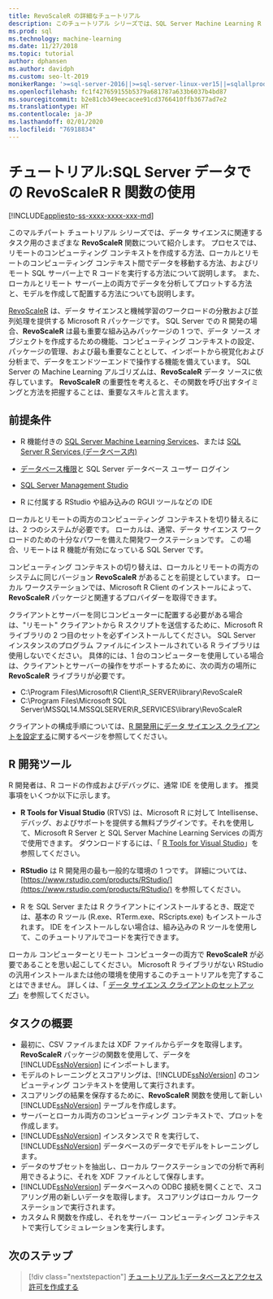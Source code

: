 ```yaml
---
title: RevoScaleR の詳細なチュートリアル
description: このチュートリアル シリーズでは、SQL Server Machine Learning R 統合を使用して RevoScaleR 関数を呼び出す方法について説明します。
ms.prod: sql
ms.technology: machine-learning
ms.date: 11/27/2018
ms.topic: tutorial
author: dphansen
ms.author: davidph
ms.custom: seo-lt-2019
monikerRange: '>=sql-server-2016||>=sql-server-linux-ver15||=sqlallproducts-allversions'
ms.openlocfilehash: fc1f427659155b5379a681787a633b6037b4bd87
ms.sourcegitcommit: b2e81cb349eecacee91cd3766410ffb3677ad7e2
ms.translationtype: HT
ms.contentlocale: ja-JP
ms.lasthandoff: 02/01/2020
ms.locfileid: "76918834"
---
```

# <a name="tutorial-use-revoscaler-r-functions-with-sql-server-data"></a>チュートリアル:SQL Server データでの RevoScaleR R 関数の使用
[!INCLUDE[appliesto-ss-xxxx-xxxx-xxx-md](../../includes/appliesto-ss-xxxx-xxxx-xxx-md.md)]

このマルチパート チュートリアル シリーズでは、データ サイエンスに関連するタスク用のさまざまな **RevoScaleR** 関数について紹介します。 プロセスでは、リモートのコンピューティング コンテキストを作成する方法、ローカルとリモートのコンピューティング コンテキスト間でデータを移動する方法、およびリモート SQL サーバー上で R コードを実行する方法について説明します。 また、ローカルとリモート サーバー上の両方でデータを分析してプロットする方法と、モデルを作成して配置する方法についても説明します。

[RevoScaleR](https://docs.microsoft.com/machine-learning-server/r-reference/revoscaler/revoscaler) は、データ サイエンスと機械学習のワークロードの分散および並列処理を提供する Microsoft R パッケージです。 SQL Server での R 開発の場合、**RevoScaleR** は最も重要な組み込みパッケージの 1 つで、データ ソース オブジェクトを作成するための機能、コンピューティング コンテキストの設定、パッケージの管理、および最も重要なこととして、インポートから視覚化および分析まで、データをエンドツーエンドで操作する機能を備えています。 SQL Server の Machine Learning アルゴリズムは、**RevoScaleR** データ ソースに依存しています。 **RevoScaleR** の重要性を考えると、その関数を呼び出すタイミングと方法を把握することは、重要なスキルと言えます。 

## <a name="prerequisites"></a>前提条件

+ R 機能付きの [SQL Server Machine Learning Services](../install/sql-machine-learning-services-windows-install.md)、または [SQL Server R Services (データベース内)](../install/sql-r-services-windows-install.md)
  
+ [データベース権限](../security/user-permission.md)と SQL Server データベース ユーザー ログイン

+ [SQL Server Management Studio](https://docs.microsoft.com/sql/ssms/download-sql-server-management-studio-ssms)

+ R に付属する RStudio や組み込みの RGUI ツールなどの IDE

ローカルとリモートの両方のコンピューティング コンテキストを切り替えるには、2 つのシステムが必要です。 ローカルは、通常、データ サイエンス ワークロードのための十分なパワーを備えた開発ワークステーションです。 この場合、リモートは R 機能が有効になっている SQL Server です。 

コンピューティング コンテキストの切り替えは、ローカルとリモートの両方のシステムに同じバージョン **RevoScaleR** があることを前提としています。 ローカル ワークステーションでは、Microsoft R Client のインストールによって、**RevoScaleR** パッケージと関連するプロバイダーを取得できます。

クライアントとサーバーを同じコンピューターに配置する必要がある場合は、"リモート" クライアントから R スクリプトを送信するために、Microsoft R ライブラリの 2 つ目のセットを必ずインストールしてください。 SQL Server インスタンスのプログラム ファイルにインストールされている R ライブラリは使用しないでください。 具体的には、1 台のコンピューターを使用している場合は、クライアントとサーバーの操作をサポートするために、次の両方の場所に **RevoScaleR** ライブラリが必要です。

+ C:\Program Files\Microsoft\R Client\R_SERVER\library\RevoScaleR 
+ C:\Program Files\Microsoft SQL Server\MSSQL14.MSSQLSERVER\R_SERVICES\library\RevoScaleR

クライアントの構成手順については、[R 開発用にデータ サイエンス クライアントを設定する](../r/set-up-a-data-science-client.md)に関するページを参照してください。


## <a name="r-development-tools"></a>R 開発ツール

R 開発者は、R コードの作成およびデバッグに、通常 IDE を使用します。 推奨事項をいくつか以下に示します。

- **R Tools for Visual Studio** (RTVS) は、Microsoft R に対して Intellisense、デバッグ、およびサポートを提供する無料プラグインです。それを使用して、Microsoft R Server と SQL Server Machine Learning Services の両方で使用できます。 ダウンロードするには、「 [R Tools for Visual Studio](https://marketplace.visualstudio.com/items?itemName=MikhailArkhipov007.RTVS2019)」を参照してください。

- **RStudio** は R 開発用の最も一般的な環境の 1 つです。 詳細については、[https://www.rstudio.com/products/RStudio/](https://www.rstudio.com/products/RStudio/) を参照してください。

- R を SQL Server または R クライアントにインストールするとき、既定では、基本の R ツール (R.exe、RTerm.exe、RScripts.exe) もインストールされます。 IDE をインストールしない場合は、組み込みの R ツールを使用して、このチュートリアルでコードを実行できます。

ローカル コンピューターとリモート コンピューターの両方で **RevoScaleR** が必要であることを思い起こしてください。 Microsoft R ライブラリがない RStudio の汎用インストールまたは他の環境を使用するこのチュートリアルを完了することはできません。 詳しくは、「 [データ サイエンス クライアントのセットアップ](../r/set-up-a-data-science-client.md)」を参照してください。

## <a name="summary-of-tasks"></a>タスクの概要

+ 最初に、CSV ファイルまたは XDF ファイルからデータを取得します。 **RevoScaleR** パッケージの関数を使用して、データを [!INCLUDE[ssNoVersion](../../includes/ssnoversion-md.md)] にインポートします。
+ モデルのトレーニングとスコアリングは、[!INCLUDE[ssNoVersion](../../includes/ssnoversion-md.md)] のコンピューティング コンテキストを使用して実行されます。 
+ スコアリングの結果を保存するために、**RevoScaleR** 関数を使用して新しい [!INCLUDE[ssNoVersion](../../includes/ssnoversion-md.md)] テーブルを作成します。
+ サーバーとローカル両方のコンピューティング コンテキストで、プロットを作成します。
+ [!INCLUDE[ssNoVersion](../../includes/ssnoversion-md.md)] インスタンスで R を実行して、[!INCLUDE[ssNoVersion](../../includes/ssnoversion-md.md)] データベースのデータでモデルをトレーニングします。
+ データのサブセットを抽出し、ローカル ワークステーションでの分析で再利用できるように、それを XDF ファイルとして保存します。
+ [!INCLUDE[ssNoVersion](../../includes/ssnoversion-md.md)] データベースへの ODBC 接続を開くことで、スコアリング用の新しいデータを取得します。 スコアリングはローカル ワークステーションで実行されます。
+ カスタム R 関数を作成し、それをサーバー コンピューティング コンテキストで実行してシミュレーションを実行します。

## <a name="next-steps"></a>次のステップ

> [!div class="nextstepaction"]
> [チュートリアル 1:データベースとアクセス許可を作成する](deepdive-work-with-sql-server-data-using-r.md)